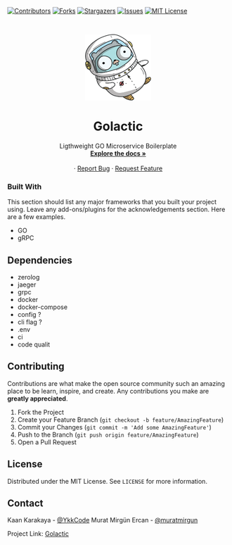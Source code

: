 [![Contributors][contributors-shield]][contributors-url]
[![Forks][forks-shield]][forks-url]
[![Stargazers][stars-shield]][stars-url]
[![Issues][issues-shield]][issues-url]
[![MIT License][license-shield]][license-url]

<!-- PROJECT LOGO -->
<br />
<p align="center">
  <a href="https://github.com/TheYkk/golactic">
    <img src="img/logo.png" alt="Logo" width="150" height="150">
  </a>

  <h1 align="center">Golactic</h3>

  <p align="center">
    Ligthweight GO Microservice Boilerplate
    <br />
    <a href="https://github.com/TheYkk/golactic"><strong>Explore the docs »</strong></a>
    <br />
    <br />
    ·
    <a href="https://github.com/TheYkk/golactic/issues">Report Bug</a>
    ·
    <a href="https://github.com/TheYkk/golactic/issues">Request Feature</a>
  </p>
</p>

### Built With

This section should list any major frameworks that you built your project using. Leave any add-ons/plugins for the acknowledgements section. Here are a few examples.

* GO
* gRPC

<!-- ROADMAP -->
## Dependencies

* zerolog
* jaeger
* grpc
* docker
* docker-compose
* config ?
* cli flag ?
* .env
* ci
* code qualit

<!-- CONTRIBUTING -->
## Contributing

Contributions are what make the open source community such an amazing place to be learn, inspire, and create. Any contributions you make are **greatly appreciated**.

1. Fork the Project
2. Create your Feature Branch (`git checkout -b feature/AmazingFeature`)
3. Commit your Changes (`git commit -m 'Add some AmazingFeature'`)
4. Push to the Branch (`git push origin feature/AmazingFeature`)
5. Open a Pull Request

<!-- LICENSE -->
## License

Distributed under the MIT License. See `LICENSE` for more information.


<!-- CONTACT -->
## Contact

Kaan Karakaya - [@YkkCode](https://twitter.com/YkkCode)
Murat Mirgün Ercan - [@muratmirgun](https://twitter.com/muratmirgun)

Project Link: [Golactic](https://github.com/TheYkk/golactic)


<!-- MARKDOWN LINKS & IMAGES -->
<!-- https://www.markdownguide.org/basic-syntax/#reference-style-links -->
[contributors-shield]: https://img.shields.io/github/contributors/TheYkk/golactic.svg?style=for-the-badge
[contributors-url]: https://github.com/TheYkk/golactic/graphs/contributors
[forks-shield]: https://img.shields.io/github/forks/TheYkk/golactic.svg?style=for-the-badge
[forks-url]: https://github.com/TheYkk/golactic/network/members
[stars-shield]: https://img.shields.io/github/stars/TheYkk/golactic.svg?style=for-the-badge
[stars-url]: https://github.com/TheYkk/golactic/stargazers
[issues-shield]: https://img.shields.io/github/issues/TheYkk/golactic.svg?style=for-the-badge
[issues-url]: https://github.com/TheYkk/golactic/issues
[license-shield]: https://img.shields.io/github/license/TheYkk/golactic.svg?style=for-the-badge
[license-url]: https://github.com/TheYkk/golactic/blob/master/LICENSE.txt
